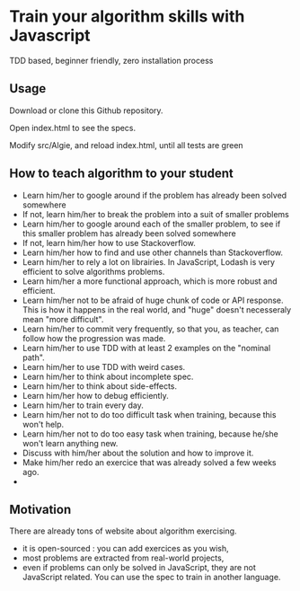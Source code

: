 # Train your algorithm skills with Javascript

TDD based, beginner friendly, zero installation process

## Usage

Download or clone this Github repository.

Open index.html to see the specs.

Modify src/Algie, and reload index.html, until all tests are green

## How to teach algorithm to your student

 - Learn him/her to google around if the problem has already been solved somewhere
 - If not, learn him/her to break the problem into a suit of smaller problems
 - Learn him/her to google around each of the smaller problem, to see if this smaller problem has already been solved somewhere
 - If not, learn him/her how to use Stackoverflow.
 - Learn him/her how to find and use other channels than Stackoverflow.
 - Learn him/her to rely a lot on librairies. In JavaScript, Lodash is very efficient to solve algorithms problems.
 - Learn him/her a more functional approach, which is more robust and efficient.
 - Learn him/her not to be afraid of huge chunk of code or API response. This is how it happens in the real world, and "huge" doesn't necesseraly mean "more difficult".
 - Learn him/her to commit very frequently, so that you, as teacher, can follow how the progression was made.
 - Learn him/her to use TDD with at least 2 examples on the "nominal path".
 - Learn him/her to use TDD with weird cases.
 - Learn him/her to think about incomplete spec.
 - Learn him/her to think about side-effects.
 - Learn him/her how to debug efficiently.
 - Learn him/her to train every day.
 - Learn him/her not to do too difficult task when training, because this won't help.
 - Learn him/her not to do too easy task when training, because he/she won't learn anything new.
 - Discuss with him/her about the solution and how to improve it. 
 - Make him/her redo an exercice that was already solved a few weeks ago.  
 -   

## Motivation

There are already tons of website about algorithm exercising.

 - it is open-sourced : you can add exercices as you wish,
 - most problems are extracted from real-world projects,
 - even if problems can only be solved in JavaScript, they are not JavaScript related. You can use the spec to train in another language.

